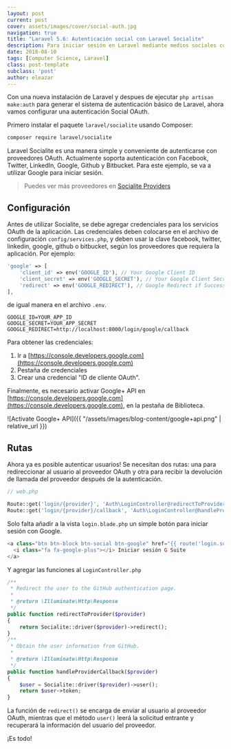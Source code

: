 ```yaml
---
layout: post
current: post
cover: assets/images/cover/social-auth.jpg
navigation: true
title: "Laravel 5.6: Autenticación social con Laravel Socialite"
description: Para iniciar sesión en Laravel mediante medios sociales como Facebook, Twitter, Github, Google, se recomienda utilizar Laravel Socialite.
date: 2018-08-10
tags: [Computer Science, Laravel]
class: post-template
subclass: 'post'
author: eleazar
---
```


Con una nueva instalación de Laravel y despues de ejecutar `php artisan make:auth` para generar el sistema de autenticación básico de Laravel, ahora vamos configurar una autenticación Social OAuth.

Primero instalar el paquete `laravel/socialite` usando Composer:

```bash
composer require laravel/socialite
```

Laravel Socialite es una manera simple y conveniente de autenticarse con proveedores OAuth. Actualmente soporta autenticación con Facebook, Twitter, LinkedIn, Google, Github y Bitbucket. Para este ejemplo, se va a utilizar Google para iniciar sesión.

> Puedes ver más proveedores en [Socialite Providers](https://socialiteproviders.github.io/)

## Configuración

Antes de utilizar Socialite, se debe agregar credenciales para los servicios OAuth de la aplicación. Las credenciales deben colocarse en el archivo de configuración `config/services.php`, y deben usar la clave facebook, twitter, linkedin, google, github o bitbucket, según los proveedores que requiera la aplicación. Por ejemplo:

```php
'google' => [
    'client_id' => env('GOOGLE_ID'), // Your Google Client ID
    'client_secret' => env('GOOGLE_SECRET'), // Your Google Client Secret
    'redirect' => env('GOOGLE_REDIRECT'), // Google Redirect if Success
],
```

de igual manera en el archivo `.env`.

```
GOOGLE_ID=YOUR_APP_ID
GOOGLE_SECRET=YOUR_APP_SECRET
GOOGLE_REDIRECT=http://localhost:8000/login/google/callback
```

Para obtener las credenciales:

1. Ir a [https://console.developers.google.com](https://console.developers.google.com)
2. Pestaña de credenciales
3. Crear una credencial "ID de cliente OAuth".

Finalmente, es necesario activar Google+ API en [https://console.developers.google.com](https://console.developers.google.com), en la pestaña de Biblioteca.

![Activate Google+ API]({{ "/assets/images/blog-content/google+api.png" | relative_url }})

## Rutas

Ahora ya es posible autenticar usuarios! Se necesitan dos rutas: una para redireccionar al usuario al proveedor OAuth y otra para recibir la devolución de llamada del proveedor después de la autenticación.

```php
// web.php

Route::get('login/{provider}', 'Auth\LoginController@redirectToProvider')->name('login.socialite');
Route::get('login/{provider}/callback', 'Auth\LoginController@handleProviderCallback')->name('login.callback');
```

Solo falta añadir a la vista `login.blade.php` un simple botón para iniciar sesión con Google.

```php
<a class="btn btn-block btn-social btn-google" href="{{ route('login.socialite', ['provider' => 'google']) }}">
  <i class="fa fa-google-plus"></i> Iniciar sesión G Suite
</a>
```

Y agregar las funciones al `LoginController.php`

```php
/**
 * Redirect the user to the GitHub authentication page.
 *
 * @return \Illuminate\Http\Response
 */
public function redirectToProvider($provider)
{
    return Socialite::driver($provider)->redirect();
}
/**
 * Obtain the user information from GitHub.
 *
 * @return \Illuminate\Http\Response
 */
public function handleProviderCallback($provider)
{
    $user = Socialite::driver($provider)->user();
    return $user->token;
}
```

La función de `redirect()` se encarga de enviar al usuario al proveedor OAuth, mientras que el método `user()` leerá la solicitud entrante y recuperará la información del usuario del proveedor.

¡Es todo!
